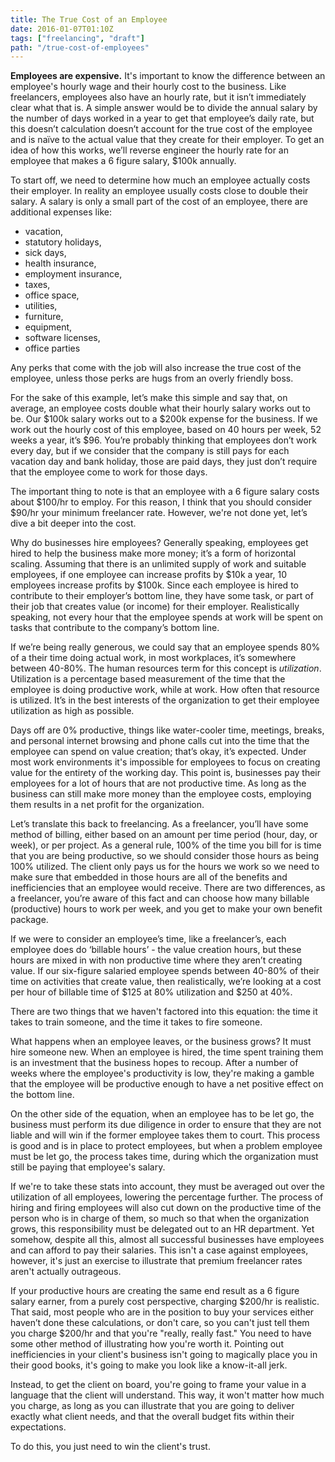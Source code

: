 ```yaml
---
title: The True Cost of an Employee
date: 2016-01-07T01:10Z
tags: ["freelancing", "draft"]
path: "/true-cost-of-employees"
---
```


**Employees are expensive.** It's important to know the difference between an
employee's hourly wage and their hourly cost to the business. Like freelancers,
employees also have an hourly rate, but it isn’t immediately clear what that is.
A simple answer would be to divide the annual salary by the number of days
worked in a year to get that employee’s daily rate, but this doesn’t calculation
doesn’t account for the true cost of the employee and is naïve to the actual
value that they create for their employer. To get an idea of how this works,
we’ll reverse engineer the hourly rate for an employee that makes a 6 figure
salary, $100k annually.

To start off, we need to determine how much an employee actually costs their
employer. In reality an employee usually costs close to double their salary. A
salary is only a small part of the cost of an employee, there are additional
expenses like:

* vacation,
* statutory holidays,
* sick days,
* health insurance,
* employment insurance,
* taxes,
* office space,
* utilities,
* furniture,
* equipment,
* software licenses,
* office parties

Any perks that come with the job will also increase the true cost of the
employee, unless those perks are hugs from an overly friendly boss.

For the sake of this example, let’s make this simple and say that, on average,
an employee costs double what their hourly salary works out to be. Our $100k
salary works out to a $200k expense for the business. If we work out the hourly
cost of this employee, based on 40 hours per week, 52 weeks a year, it’s $96.
You’re probably thinking that employees don’t work every day, but if we consider
that the company is still pays for each vacation day and bank holiday, those are
paid days, they just don’t require that the employee come to work for those
days.

The important thing to note is that an employee with a 6 figure salary costs
about $100/hr to employ. For this reason, I think that you should consider
$90/hr your minimum freelancer rate. However, we're not done yet, let’s dive a
bit deeper into the cost.

Why do businesses hire employees? Generally speaking, employees get hired to
help the business make more money; it’s a form of horizontal scaling. Assuming
that there is an unlimited supply of work and suitable employees, if one
employee can increase profits by $10k a year, 10 employees increase profits by
$100k. Since each employee is hired to contribute to their employer’s bottom
line, they have some task, or part of their job that creates value (or income)
for their employer. Realistically speaking, not every hour that the employee
spends at work will be spent on tasks that contribute to the company’s bottom
line.

If we’re being really generous, we could say that an employee spends 80% of a
their time doing actual work, in most workplaces, it’s somewhere between 40-80%.
The human resources term for this concept is _utilization_. Utilization is a
percentage based measurement of the time that the employee is doing productive
work, while at work. How often that resource is utilized. It’s in the best
interests of the organization to get their employee utilization as high as
possible.

Days off are 0% productive, things like water-cooler time, meetings, breaks, and
personal internet browsing and phone calls cut into the time that the employee
can spend on value creation; that’s okay, it’s expected. Under most work
environments it's impossible for employees to focus on creating value for the
entirety of the working day. This point is, businesses pay their employees for a
lot of hours that are not productive time. As long as the business can still
make more money than the employee costs, employing them results in a net profit
for the organization.

Let’s translate this back to freelancing. As a freelancer, you’ll have some
method of billing, either based on an amount per time period (hour, day, or
week), or per project. As a general rule, 100% of the time you bill for is time
that you are being productive, so we should consider those hours as being 100%
utilized. The client only pays us for the hours we work so we need to make sure
that embedded in those hours are all of the benefits and inefficiencies that an
employee would receive. There are two differences, as a freelancer, you’re aware
of this fact and can choose how many billable (productive) hours to work per
week, and you get to make your own benefit package.

If we were to consider an employee’s time, like a freelancer’s, each employee
does do ‘billable hours’ - the value creation hours, but these hours are mixed
in with non productive time where they aren’t creating value. If our six-figure
salaried employee spends between 40-80% of their time on activities that create
value, then realistically, we’re looking at a cost per hour of billable time of
$125 at 80% utilization and $250 at 40%.

There are two things that we haven't factored into this equation: the time it
takes to train someone, and the time it takes to fire someone.

What happens when an employee leaves, or the business grows? It must hire
someone new. When an employee is hired, the time spent training them is an
investment that the business hopes to recoup. After a number of weeks where the
employee's productivity is low, they're making a gamble that the employee will
be productive enough to have a net positive effect on the bottom line.

On the other side of the equation, when an employee has to be let go, the
business must perform its due diligence in order to ensure that they are not
liable and will win if the former employee takes them to court. This process is
good and is in place to protect employees, but when a problem employee must be
let go, the process takes time, during which the organization must still be
paying that employee's salary.

If we're to take these stats into account, they must be averaged out over the
utilization of all employees, lowering the percentage further. The process of
hiring and firing employees will also cut down on the productive time of the
person who is in charge of them, so much so that when the organization grows,
this responsibility must be delegated out to an HR department. Yet somehow,
despite all this, almost all successful businesses have employees and can afford
to pay their salaries. This isn't a case against employees, however, it's just
an exercise to illustrate that premium freelancer rates aren't actually
outrageous.

If your productive hours are creating the same end result as a 6 figure salary
earner, from a purely cost perspective, charging $200/hr is realistic. That
said, most people who are in the position to buy your services either haven’t
done these calculations, or don't care, so you can't just tell them you charge
$200/hr and that you're "really, really fast." You need to have some other
method of illustrating how you're worth it. Pointing out inefficiencies in your
client's business isn't going to magically place you in their good books, it's
going to make you look like a know-it-all jerk.

Instead, to get the client on board, you're going to frame your value in a
language that the client will understand. This way, it won't matter how much you
charge, as long as you can illustrate that you are going to deliver exactly what
client needs, and that the overall budget fits within their expectations.

To do this, you just need to win the client's trust.
